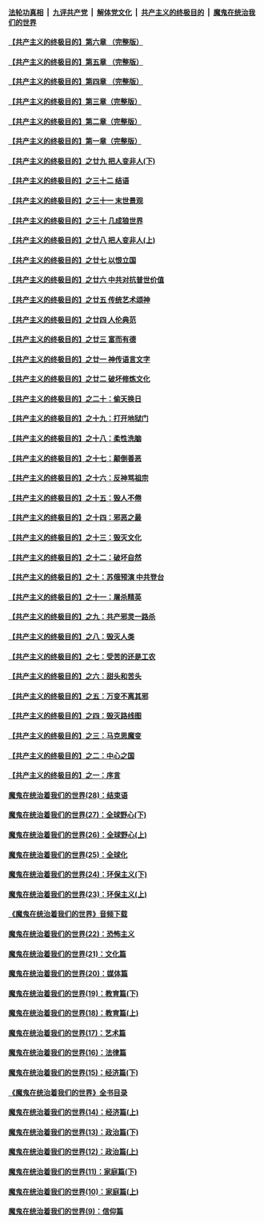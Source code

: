 ####  [法轮功真相](../../../../basic/blob/master/README.md?t=08261139) &nbsp;|&nbsp; [九评共产党](../../../../9ping.md/blob/master/README.md?t=08261139) &nbsp;|&nbsp; [解体党文化](../../../../jtdwh.md/blob/master/README.md?t=08261139)  &nbsp;|&nbsp; [共产主义的终极目的](../../../../gczydzjmd.md/blob/master/README.md?t=08261139) &nbsp;|&nbsp; [魔鬼在统治我们的世界](../../../../mgztzwmdsj.md/blob/master/README.md?t=08261139) 

#### [【共产主义的终极目的】第六章 （完整版）](../pages/nsc422/n11428913.md?t=08261139) 

#### [【共产主义的终极目的】第五章 （完整版）](../pages/nsc422/n11428912.md?t=08261139) 

#### [【共产主义的终极目的】第四章 （完整版）](../pages/nsc422/n11428907.md?t=08261139) 

#### [【共产主义的终极目的】第三章（完整版）](../pages/nsc422/n11428848.md?t=08261139) 

#### [【共产主义的终极目的】第二章（完整版）](../pages/nsc422/n11428831.md?t=08261139) 

#### [【共产主义的终极目的】第一章（完整版）](../pages/nsc422/n11417651.md?t=08261139) 

#### [【共产主义的终极目的】之廿九 把人变非人(下)](../pages/nsc422/n11344140.md?t=08261139) 

#### [【共产主义的终极目的】之三十二 结语](../pages/nsc422/n11360535.md?t=08261139) 

#### [【共产主义的终极目的】之三十一 末世景观](../pages/nsc422/n11351129.md?t=08261139) 

#### [【共产主义的终极目的】之三十 几成狼世界](../pages/nsc422/n11348280.md?t=08261139) 

#### [【共产主义的终极目的】之廿八 把人变非人(上)](../pages/nsc422/n11340492.md?t=08261139) 

#### [【共产主义的终极目的】之廿七 以恨立国](../pages/nsc422/n11336944.md?t=08261139) 

#### [【共产主义的终极目的】之廿六 中共对抗普世价值](../pages/nsc422/n11324785.md?t=08261139) 

#### [【共产主义的终极目的】之廿五 传统艺术颂神](../pages/nsc422/n11296396.md?t=08261139) 

#### [【共产主义的终极目的】之廿四 人伦典范](../pages/nsc422/n11296397.md?t=08261139) 

#### [【共产主义的终极目的】之廿三 富而有德](../pages/nsc422/n11283598.md?t=08261139) 

#### [【共产主义的终极目的】之廿一 神传语言文字](../pages/nsc422/n11263265.md?t=08261139) 

#### [【共产主义的终极目的】之廿二 破坏修炼文化](../pages/nsc422/n11245728.md?t=08261139) 

#### [【共产主义的终极目的】之二十：偷天换日](../pages/nsc422/n11238846.md?t=08261139) 

#### [【共产主义的终极目的】之十九：打开地狱门](../pages/nsc422/n11206376.md?t=08261139) 

#### [【共产主义的终极目的】之十八：柔性洗脑](../pages/nsc422/n11199994.md?t=08261139) 

#### [【共产主义的终极目的】之十七：颠倒善恶](../pages/nsc422/n11179782.md?t=08261139) 

#### [【共产主义的终极目的】之十六：反神骂祖宗](../pages/nsc422/n11166798.md?t=08261139) 

#### [【共产主义的终极目的】之十五：毁人不倦](../pages/nsc422/n11166792.md?t=08261139) 

#### [【共产主义的终极目的】之十四：邪恶之最](../pages/nsc422/n11150249.md?t=08261139) 

#### [【共产主义的终极目的】之十三：毁灭文化](../pages/nsc422/n11135227.md?t=08261139) 

#### [【共产主义的终极目的】之十二：破坏自然](../pages/nsc422/n11135214.md?t=08261139) 

#### [【共产主义的终极目的】之十：苏俄预演 中共登台](../pages/nsc422/n11118424.md?t=08261139) 

#### [【共产主义的终极目的】之十一：屠杀精英](../pages/nsc422/n11118442.md?t=08261139) 

#### [【共产主义的终极目的】之九：共产邪灵一路杀](../pages/nsc422/n11114139.md?t=08261139) 

#### [【共产主义的终极目的】之八：毁灭人类](../pages/nsc422/n11108503.md?t=08261139) 

#### [【共产主义的终极目的】之七：受苦的还是工农](../pages/nsc422/n11101809.md?t=08261139) 

#### [【共产主义的终极目的】之六：甜头和苦头](../pages/nsc422/n11096971.md?t=08261139) 

#### [【共产主义的终极目的】之五：万变不离其邪](../pages/nsc422/n11091285.md?t=08261139) 

#### [【共产主义的终极目的】之四：毁灭路线图](../pages/nsc422/n11086284.md?t=08261139) 

#### [【共产主义的终极目的】之三：马克思魔变](../pages/nsc422/n11061941.md?t=08261139) 

#### [【共产主义的终极目的】之二：中心之国](../pages/nsc422/n11047728.md?t=08261139) 

#### [【共产主义的终极目的】之一：序言](../pages/nsc422/n11086077.md?t=08261139) 

#### [魔鬼在统治着我们的世界(28)：结束语](../pages/nsc422/n10936246.md?t=08261139) 

#### [魔鬼在统治着我们的世界(27)：全球野心(下)](../pages/nsc422/n10928319.md?t=08261139) 

#### [魔鬼在统治着我们的世界(26)：全球野心(上)](../pages/nsc422/n10900318.md?t=08261139) 

#### [魔鬼在统治着我们的世界(25)：全球化](../pages/nsc422/n10788205.md?t=08261139) 

#### [魔鬼在统治着我们的世界(24)：环保主义(下)](../pages/nsc422/n10695307.md?t=08261139) 

#### [魔鬼在统治着我们的世界(23)：环保主义(上)](../pages/nsc422/n10688613.md?t=08261139) 

#### [《魔鬼在统治着我们的世界》音频下载](../pages/nsc422/n10635553.md?t=08261139) 

#### [魔鬼在统治着我们的世界(22)：恐怖主义](../pages/nsc422/n10614727.md?t=08261139) 

#### [魔鬼在统治着我们的世界(21)：文化篇](../pages/nsc422/n10597706.md?t=08261139) 

#### [魔鬼在统治着我们的世界(20)：媒体篇](../pages/nsc422/n10586579.md?t=08261139) 

#### [魔鬼在统治着我们的世界(19)：教育篇(下)](../pages/nsc422/n10564808.md?t=08261139) 

#### [魔鬼在统治着我们的世界(18)：教育篇(上)](../pages/nsc422/n10526970.md?t=08261139) 

#### [魔鬼在统治着我们的世界(17)：艺术篇](../pages/nsc422/n10499093.md?t=08261139) 

#### [魔鬼在统治着我们的世界(16)：法律篇](../pages/nsc422/n10485969.md?t=08261139) 

#### [魔鬼在统治着我们的世界(15)：经济篇(下)](../pages/nsc422/n10469975.md?t=08261139) 

#### [《魔鬼在统治着我们的世界》全书目录](../pages/nsc422/n10464261.md?t=08261139) 

#### [魔鬼在统治着我们的世界(14)：经济篇(上)](../pages/nsc422/n10457370.md?t=08261139) 

#### [魔鬼在统治着我们的世界(13)：政治篇(下)](../pages/nsc422/n10448270.md?t=08261139) 

#### [魔鬼在统治着我们的世界(12)：政治篇(上)](../pages/nsc422/n10444576.md?t=08261139) 

#### [魔鬼在统治着我们的世界(11)：家庭篇(下)](../pages/nsc422/n10440961.md?t=08261139) 

#### [魔鬼在统治着我们的世界(10)：家庭篇(上)](../pages/nsc422/n10435448.md?t=08261139) 

#### [魔鬼在统治着我们的世界(9)：信仰篇](../pages/nsc422/n10432159.md?t=08261139) 

